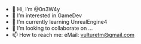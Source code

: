 - 👋 Hi, I’m @0n3W4y
- 👀 I’m interested in GameDev
- 🌱 I’m currently learning UnrealEngine4
- 💞️ I’m looking to collaborate on ...
- 📫 How to reach me: eMail: vulturetm@gmail.com

<!---
0n3W4y/0n3W4y is a ✨ special ✨ repository because its `README.md` (this file) appears on your GitHub profile.
You can click the Preview link to take a look at your changes.
--->

